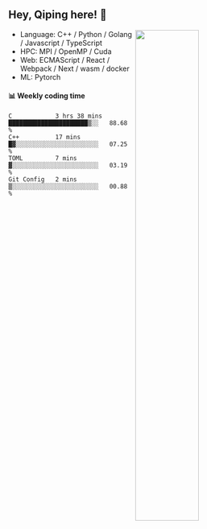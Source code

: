 

## Hey, Qiping here! :wave:

[<img align="right" width="50%" src="https://github-readme-stats.vercel.app/api?username=ppppqp&theme=dark&show_icons=true">](https://metrics.lecoq.io/ppppqp?template=classic)



-   Language: C++ / Python / Golang / Javascript / TypeScript
-   HPC: MPI / OpenMP / Cuda
-   Web: ECMAScript / React / Webpack / Next / wasm / docker
-   ML: Pytorch



#### :bar_chart: Weekly coding time

<!--START_SECTION:waka-->

```text
C            3 hrs 38 mins   ██████████████████████▒░░   88.68 %
C++          17 mins         █▓░░░░░░░░░░░░░░░░░░░░░░░   07.25 %
TOML         7 mins          ▓░░░░░░░░░░░░░░░░░░░░░░░░   03.19 %
Git Config   2 mins          ▒░░░░░░░░░░░░░░░░░░░░░░░░   00.88 %
```

<!--END_SECTION:waka-->
